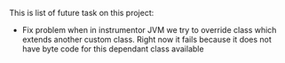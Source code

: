 This is list of future task on this project:

- Fix problem when in instrumentor JVM we try to override class which
  extends another custom class. Right now it fails because it does not
  have byte code for this dependant class available